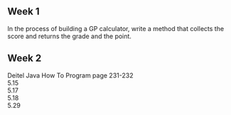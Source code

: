 ## Week 1
In the process of building a GP calculator, write a method that collects the score and returns the grade and the point.

## Week 2
Deitel Java How To Program page 231-232  
5.15  
5.17  
5.18  
5.29 